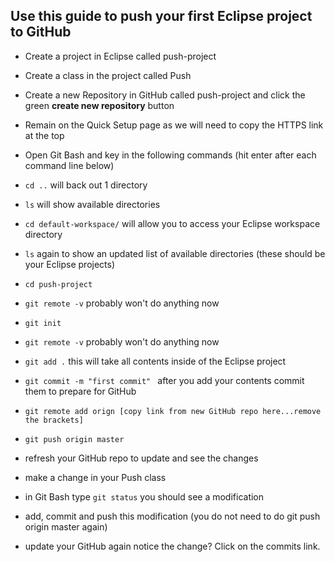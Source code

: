 ## Use this guide to push your first Eclipse project to GitHub

- Create a project in Eclipse called push-project
- Create a class in the project called Push
- Create a new Repository in GitHub called push-project and click the green **create new repository** button
- Remain on the Quick Setup page as we will need to copy the HTTPS link at the top 

- Open Git Bash and key in the following commands (hit enter after each command line below)
- `cd ..`    will back out 1 directory
- `ls`       will show available directories 
- `cd default-workspace/`  will allow you to access your Eclipse workspace directory 
- `ls` again to show an updated list of available directories (these should be your Eclipse projects)
- `cd push-project`
- `git remote -v`  probably won't do anything now
- `git init`  
- `git remote -v` probably won't do anything now
- `git add .`   this will take all contents inside of the Eclipse project
- `git commit -m "first commit" ` after you add your contents commit them to prepare for GitHub
- `git remote add orign [copy link from new GitHub repo here...remove the brackets]`
- `git push origin master`
- refresh your GitHub repo to update and see the changes

- make a change in your Push class
- in Git Bash type `git status`  you should see a modification
- add, commit and push this modification (you do not need to do git push origin master again)
- update your GitHub again notice the change? Click on the commits link. 

